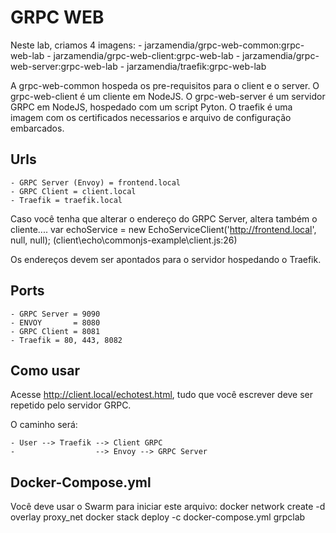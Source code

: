 # GRPC WEB

Neste lab, criamos 4 imagens:
    - jarzamendia/grpc-web-common:grpc-web-lab
    - jarzamendia/grpc-web-client:grpc-web-lab
    - jarzamendia/grpc-web-server:grpc-web-lab
    - jarzamendia/traefik:grpc-web-lab

A grpc-web-common hospeda os pre-requisitos para o client e o server.
O grpc-web-client é um cliente em NodeJS.
O grpc-web-server é um servidor GRPC em NodeJS, hospedado com um script Pyton.
O traefik é uma imagem com os certificados necessarios e arquivo de configuração embarcados.

## Urls
    - GRPC Server (Envoy) = frontend.local 
    - GRPC Client = client.local
    - Traefik = traefik.local

Caso você tenha que alterar o endereço do GRPC Server, altera também o cliente....
var echoService = new EchoServiceClient('http://frontend.local', null, null);
(client\echo\commonjs-example\client.js:26)

Os endereços devem ser apontados para o servidor hospedando o Traefik.

## Ports
    - GRPC Server = 9090
    - ENVOY       = 8080
    - GRPC Client = 8081
    - Traefik = 80, 443, 8082

## Como usar

Acesse http://client.local/echotest.html, tudo que você escrever deve ser repetido pelo servidor GRPC.

O caminho será:

    - User --> Traefik --> Client GRPC 
    -                  --> Envoy --> GRPC Server

## Docker-Compose.yml

Você deve usar o Swarm para iniciar este arquivo:
docker network create -d overlay proxy_net
docker stack deploy -c docker-compose.yml grpclab